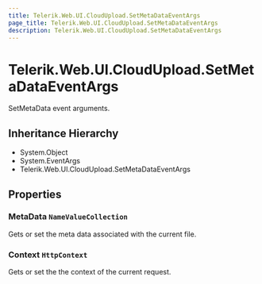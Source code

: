 ```yaml
---
title: Telerik.Web.UI.CloudUpload.SetMetaDataEventArgs
page_title: Telerik.Web.UI.CloudUpload.SetMetaDataEventArgs
description: Telerik.Web.UI.CloudUpload.SetMetaDataEventArgs
---
```


# Telerik.Web.UI.CloudUpload.SetMetaDataEventArgs

SetMetaData event arguments.

## Inheritance Hierarchy

* System.Object
* System.EventArgs
* Telerik.Web.UI.CloudUpload.SetMetaDataEventArgs

## Properties

###  MetaData `NameValueCollection`

Gets or set the meta data associated with the current file.

###  Context `HttpContext`

Gets or set the the context of the current request.

